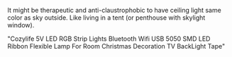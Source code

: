 It might be therapeutic and anti-claustrophobic to have ceiling light same color as sky outside.
Like living in a tent (or penthouse with skylight window). 

"Cozylife 5V LED RGB Strip Lights Bluetooth Wifi USB 5050 SMD LED Ribbon Flexible Lamp For Room Christmas Decoration TV BackLight Tape"
